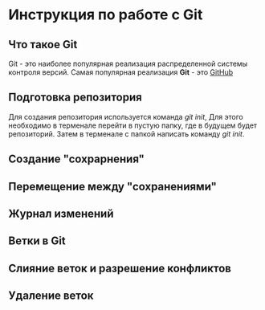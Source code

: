 # Инструкция по работе с Git

## Что такое Git
Git - это наиболее популярная реализация распределенной системы контроля версий. Самая популярная реализация **Git** - это [GitHub](http:??github.com/)
## Подготовка репозитория
Для создания репозитория используется команда *git init*, Для этого необходимо в терменале перейти в пустую папку, где в будущем будет репозиторий. Затем в терменале с папкой написать команду *git init*. 
## Создание "сохрарнения"

## Перемещение между "сохранениями"

## Журнал изменений

## Ветки в Git

## Слияние веток и разрешение конфликтов

## Удаление веток
